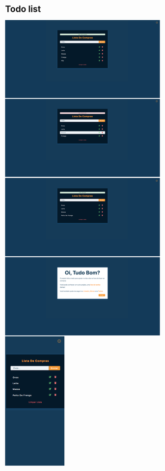 # Todo list

<img src='./public/img/1.png'>


<img src='./public/img/2.png'>


<img src='./public/img/3.png'>


<img src='./public/img/4.png'>


<img src='./public/img/5.png'>



